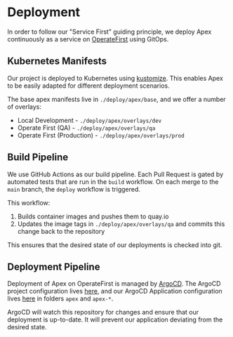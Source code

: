Deployment
==========

In order to follow our "Service First" guiding principle, we deploy Apex continuously as a service on [OperateFirst](https://operate-first.cloud) using GitOps.

## Kubernetes Manifests

Our project is deployed to Kubernetes using [kustomize](https://kustomize.io/).
This enables Apex to be easily adapted for different deployment scenarios.

The base apex manifests live in `./deploy/apex/base`, and we offer a number of overlays:
- Local Development - `./deploy/apex/overlays/dev`
- Operate First (QA) - `./deploy/apex/overlays/qa`
- Operate First (Production) - `./deploy/apex/overlays/prod`

## Build Pipeline

We use GitHub Actions as our build pipeline.
Each Pull Request is gated by automated tests that are run in the `build` workflow.
On each merge to the `main` branch, the `deploy` workflow is triggered.

This workflow:

1. Builds container images and pushes them to quay.io
1. Updates the image tags in `./deploy/apex/overlays/qa` and commits this change back to the repository

This ensures that the desired state of our deployments is checked into git.

## Deployment Pipeline

Deployment of Apex on OperateFirst is managed by [ArgoCD](https://argocd.operate-first.cloud/).
The ArgoCD project configuration lives [here](https://github.com/operate-first/apps/blob/master/argocd/overlays/moc-infra/projects/apex.yaml), and our ArgoCD Application configuration lives [here](https://github.com/operate-first/apps/blob/master/argocd/overlays/moc-infra/applications/envs/moc/smaug/) in folders `apex` and `apex-*`.

ArgoCD will watch this repository for changes and ensure that our deployment is up-to-date.
It will prevent our application deviating from the desired state.
